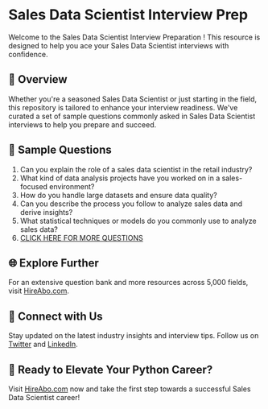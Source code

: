 # Sales Data Scientist Interview Prep

Welcome to the Sales Data Scientist Interview Preparation ! This resource is designed to help you ace your Sales Data Scientist interviews with confidence.

## 🚀 Overview

Whether you're a seasoned Sales Data Scientist or just starting in the field, this repository is tailored to enhance your interview readiness. We've curated a set of sample questions commonly asked in Sales Data Scientist interviews to help you prepare and succeed.

## 📝 Sample Questions

1. Can you explain the role of a sales data scientist in the retail industry?
2. What kind of data analysis projects have you worked on in a sales-focused environment?
3. How do you handle large datasets and ensure data quality?
4. Can you describe the process you follow to analyze sales data and derive insights?
5. What statistical techniques or models do you commonly use to analyze sales data?
6. [CLICK HERE FOR MORE QUESTIONS](https://hireabo.com/job/22_1_52/Sales%20Data%20Scientist)

## 🌐 Explore Further

For an extensive question bank and more resources across 5,000 fields, visit [HireAbo.com](https://www.hireabo.com).

## 📱 Connect with Us

Stay updated on the latest industry insights and interview tips. Follow us on [Twitter](https://twitter.com/hireabo) and [LinkedIn](https://www.linkedin.com/in/hire-abo-3609972a8/).

## 🚀 Ready to Elevate Your Python Career?

Visit [HireAbo.com](https://www.hireabo.com) now and take the first step towards a successful Sales Data Scientist career!